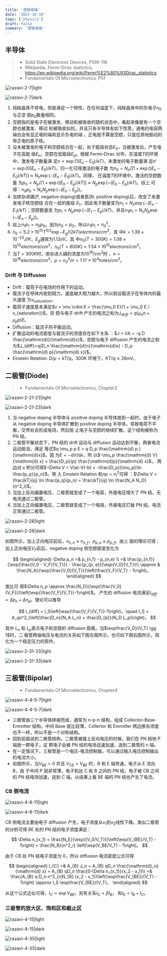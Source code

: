 ```yaml
---
title: '逻辑电路'
date: '2022-10-19'
tags: ['physics']
draft: false
summary: '逻辑电路'
---
```


## 半导体

> - Solid State Electronic Devices, P109-116
> - Wikipedia, Fermi-Dirac statictics,
>   https://en.wikipedia.org/wiki/Fermi%E2%80%93Dirac_statistics
> - Fundamentals Of Microelectronics, P51

![razavi-2-7|light](/static/notes/逻辑电路/razavi-2-7.png)

![razavi-2-7|dark](/static/notes/逻辑电路/razavi-2-7_dark.png)

1. 纯硅晶体不导电，但是满足一个特性，在任何温度下，纯硅晶体中的负电子$n_0$与正空
   腔$p_0$数量相同。
2. 空腔指的是电子在被激发、移动和被吸收的随机状态中，看起来像是有一个空腔也被激发、移动
   和被吸收似的。并且只有半导体有如下性质，通电的电容两端也会有显正电的端和显示负电的端
   ，正电就不算是空腔，只是在原地振动的带正电的原子核。
3. 设未被激发的电子和空腔结合在一起，处于能级状态$E_0$，当被激发后，产生电子在高能
   级$E_n$，空腔在低能级$E_p$。根据 Fermi–Dirac 分布，在温度$T$的环境中，激发电子数量满
   足$n \propto \exp(1 (E_n - E_0)/kT)$，未激发的电子数量满
   足$n' \propto \exp(0 (E_n - E_0)/kT)$，归一化可得激活的电子数
   为$n_0 = N_n/[1 + \exp((E_n - E_0) / kT)] \approx N_n \exp(-(E_n - E_0)/kT)$。同理，
   在温度$T$的环境中，激活的空腔数量
   为$p_0 = N_p / [1 + \exp((E_0 - E_p) / kT)] \approx N_p \exp(-(E_0 - E_p)/kT)$。综上
   可得：$n_0p_0 = N_n N_p \exp(-(E_n - E_p))$。
4. 当掺杂进磷(P, negative doping)或者氮(N, positive doping)后，改变了未激发电子核空腔结
   合在一起的能级 $E_1$，因此电子数量变为$n_1 = N_n \exp(-(E_n - E_1)/kT)$；空腔数量变
   为$p_1 = N_p \exp(-(E_1 - E_p)/kT)$，并且$n_1 p_1 = N_n N_p \exp(-(E_n - E_p))$。
5. 综上$n_1 p_1 = n_0 p_0$。因为$n_0 = p_0$，所以$n_1 p_1 = n_0^2$。
6. $n_0 = 5.2 \times 10^{15} T^{3/2} \exp{-E_g  / (2kT)} electrons/cm^3$，其
   中$k=1.38\times 10^{-23} J/K$，$E_g$通常为$1.12eV$。其
   中$n_0(T=300K)=1.08\times 10^{10} electrons/cm^3$，$n_0(T=600K) = 1.54\times 10^{15}  electrons/cm^3$。
7. 当$T=300K$时，掺杂进入磷的浓度为$10^16/cm^3$时
   ，$n=10^16 electrons/cm^3$，$p=n_0^2/n=1.17\times 10^4 holes/cm^3$。

### Drift 与 Diffusion

- Drift：载荷子在电场的作用下的运动。
- 载流子在导体内收到阻力，速度越大阻力越大，所以假设载流子在导体内的最大速度
  为$v_{saturation}$。
- 载荷子速度基本满足$v = \mu \cdot E = \frac{\mu_0 E}{1 + \mu_0 E / v_{saturation}}$。空
  腔与电子 drift 产生的电流之和为$J_{drift}=q(\mu_n n + \mu_p p)E$。
- Diffusion：载流子热平衡运动。
- 扩散运动的电流密度与载流子的浓度存在如下关系
  ：$J = I/A = -q D \frac{\mathrm{d}}{\mathrm{d}x}$。空腔与电子 diffusion 产生的电流之和
  为$J_{diff}=q(D_n \frac{\mathrm{d}n}{\mathrm{d}x} - D_p \frac{\mathrm{d} p}{\mathrm{d} x})$。
- Einstein Relation: $D / \mu = kT / q$。300K 环境下，$KT/q \approx 26mV$。

## 二极管(Diode)

> - Fundamentals Of Microelectronics, Chapter2

![razavi-2-21-23|light](/static/notes/逻辑电路/razavi-2-21-23.png)

![razavi-2-21-23|dark](/static/notes/逻辑电路/razavi-2-21-23_dark.png)

1. 当 negative doping 半导体与 positive doping 半导体放到一起时，由于电子从 negative
   doping 半导体扩散到 positive doping 半导体，导致电荷不平衡，交界处会形成电场，然后阻
   止电子与空腔的继续扩散。这个结构被称为 PN 结。
2. 二极管平衡状态下，PN 结的 drift 运动与 diffusion 运动达到平衡，两者电流运动抵消，满足
   等式$q \mu_p p E = q D_p \frac{\mathrm{d} p }{\mathrm{d}x}$。因
   为$E = - \mathrm{d} V / \mathrm{d}x$，所
   以$-\mu_p \frac{\mathrm{d} V}{\mathrm{d} x} = \frac{D_p}{p} \frac{\mathrm{d}p}{\mathrm{d} x}$，
   两边对 x 积分可得$-\Delta V = V(a)-V(-b) = -\frac{D_p}{\mu_p}\ln \frac{p_p}{p_n}$。带
   入 Einstein Relation 和$np=n_i^2$可得
   ：$\Delta V = \frac{kT}{q} \ln \frac{p_q}{p_n} = \frac{kT}{q} \ln \frac{N_A N_D}{n^2_i}$。
3. 当加上反向偏置电压，二极管就变成了一个电容，外接电压增大了 PN 结，无电流通过二极管。
4. 当加上正向偏置电压，二极管就变成了一个电阻，外接电压打破 PN 结，电流正常通过二极管。

![razavi-2-28|light](/static/notes/逻辑电路/razavi-2-28.png)

![razavi-2-28|dark](/static/notes/逻辑电路/razavi-2-28_dark.png)

如图所示，加上正向电压前后，$n_{n,e} \approx n_{n,f}$，${p_{p,e} \approx p_{p,f}}$。由上
面的理论可得：加上正向电压$V_F$前后，negative doping 侧空腔密度变化为

$$
\begin{aligned}
\Delta p_n =& p_{n,f} - p_{n,e} \\
=& \frac{p_{n,f}}{\exp{\frac{V_0 - V_F}{V_T}}} - \frac{p_{p, e}}{\exp{V_0}{V_T}}\\
\approx & \frac{N_A}{\exp{\frac{V_0}{V_T}}}\left(\frac{V_F}{V_T} - 1\right)。
\end{aligned}
$$

类比可
得$\Delta n_p \approx \frac{N_D}{\exp{\frac{V_0}{V_F}}}\left(\exp{\frac{V_F}{V_T}}-1\right)$。
产生的 diffusion 电流满足$I_{diff} \propto \Delta p_n + \Delta n_p$。理论可以推导

$$
I_{diff} = I_S\left(\exp{\frac{V_F}{V_T}}-1\right)，\quad
I_S = A_qn^2_i\left(\frac{D_n}{N_A L_n} + \frac{D_{p}}{N_D L_p}\right)，
$$

其中 $L_n$ 和 $L_p$表示电子和空腔的 diffusion 距离。当$\exp\frac{V_D}{V_T} \gg 1$时，二
极管两端电压与电流的关系如下图左图所示，也可如下图右图所示，简化为一个稳定压力的原件。

![razavi-2-31-33|light](/static/notes/逻辑电路/razavi-2-31-33.png)

![razavi-2-31-33|dark](/static/notes/逻辑电路/razavi-2-31-33_dark.png)

## 三极管(Bipolar)

> - Fundamentals Of Microelectronics, Chapter4

![razavi-4-4-5-7|light](/static/notes/逻辑电路/razavi-4-4-5-7.png)

![razavi-4-4-5-7|dark](/static/notes/逻辑电路/razavi-4-4-5-7_dark.png)

- 三极管由三个半导体拼接而成，通常为 n-p-n 结构，组成 Collector-Base-Emmitter 结构，中间
  Base 层比较薄，Collertor 和 Emmitter 两边掺杂浓度也不一样，所以不是一个对称结构。
- 回到前面说的二极管结构，二极管被接上反向电压的时候，我们在 PN 结地 P 端放一颗电子，这
  颗电子会被 PN 结的电场迅速加速，送到二极管的 n 端。
- 在一定情况下，三极管是一个电压-电流控制器，可以通过输入电压控制输出的电流大小。
- 如图所示，当$V_{BE} > 0$ 并且 $V_{CE} > V_{BE}$ 时，B 和 E 端导通，电子从 E 流向 B，由
  于中间 P 层非常薄，电子到达 C 和 B 之间的 PN 结，电子被 CB 之间的 PN 结电场加速，送到
  C 端。从结果上看 BE 端的 PN 结也产生了电流。

### CB 侧电流

![razavi-4-8-11|light](/static/notes/逻辑电路/razavi-4-8-11.png)

![razavi-4-8-11|dark](/static/notes/逻辑电路/razavi-4-8-11_dark.png)

CB 侧电流主要由电子 diffusion 产生，电子浓度从$x_1$到$x_2$线性下降。类似二极管的分析可得
BE 处的 PN 结的电子浓度满足：

$$
\Delta n_{x_1} = \frac{N_E}{\exp({V_0/V_T})}\left(\exp(V_{BE}/V_T) - 1\right)
= \frac{N_B}{n^2_i} \left(\exp(V_BE/V_T) - 1\right)。
$$

由于 CB 处 PN 结电子浓度为 0，所以 diffusion 电流密度公式可得

$$
\begin{aligned}
I_{C} =& A_{B} J_n = A_{B} qD_n \frac{\mathrm{d}_n}{\mathrm{d} x} = A_{B} qD_n \frac{0-\Delta n_{x_1}}{x_2 - x_1}\\
=& \frac{A_{B} q D_n n^2_i}{N_{B} (x_2 - x_1)}\left(\exp\frac{V_{BE}}{V_T} - 1\right) \approx I_S \exp\frac{V_{BE}}{V_T}。
\end{aligned}
$$

从这个公式近似可得，$I_C \propto \exp V_{BE}$。另有关系$I_C = \beta I_B$，
和$I_E = I_B + I_C$。

### 三极管的放大区、饱和区和截止区

![razavi-4-15|light](/static/notes/逻辑电路/razavi-4-15.png)

![razavi-4-15|dark](/static/notes/逻辑电路/razavi-4-15_dark.png)

![razavi-4-35|light](/static/notes/逻辑电路/razavi-4-35.png)

![razavi-4-35|dark](/static/notes/逻辑电路/razavi-4-35_dark.png)
